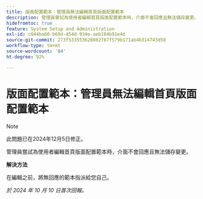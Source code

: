 ```yaml
---
title: 版面配置範本：管理員無法編輯首頁版面配置範本
description: 管理員嘗試為使用者編輯首頁版面配置範本時，介面不會回應且無法儲存變更。
hidefromtoc: true
feature: System Setup and Administration
exl-id: c044ba60-b69d-454d-934e-aeb104b91e4d
source-git-commit: 273f533553626082787f579b171ab4b314743d58
workflow-type: tm+mt
source-wordcount: '84'
ht-degree: 92%

---
```


# 版面配置範本：管理員無法編輯首頁版面配置範本

>[!NOTE]
>
>此問題已在2024年12月5日修正。

管理員嘗試為使用者編輯首頁版面配置範本時，介面不會回應且無法儲存變更。

**解決方法**

在編輯之前，將無回應的範本指派給您自己。

_於 2024 年 10 月 10 日首次回報。_
